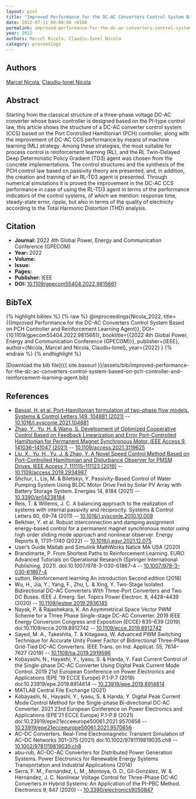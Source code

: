 ```yaml
---
layout: post
title: "Improved Performance for the DC-AC Converters Control System Based on PCH Controller and Reinforcement Learning Agent"
date: 2022-07-11 00:00:00 +0100
permalink: improved-performance-for-the-dc-ac-converters-control-system-based-on-pch-controller-and-reinforcement-learning-agent
year: 2022
authors: Marcel Nicola, Claudiu-Ionel Nicola
category: proceedings
---
```

 
## Authors
[Marcel Nicola](authors/marcel-nicola), [Claudiu-Ionel Nicola](authors/claudiu-ionel-nicola)
 
## Abstract
Starting from the classical structure of a three-phase voltage DC-AC converter whose basic controller is designed based on the PI-type control law, this article shows the structure of a DC-AC converter control system (CCS) based on the Port Controlled Hamiltonian (PCH) controller, along with the improvement of DC-AC CCS performance by means of machine learning (ML) strategy. Among these strategies, the most suitable for process control is reinforcement learning (RL), and the RL Twin-Delayed Deep Deterministic Policy Gradient (TD3) agent was chosen from the concrete implementations. The control structures and the synthesis of the PCH control law based on passivity theory are presented, and, in addition, the creation and training of an RL-TD3 agent is presented. Through numerical simulations it is proved the improvement in the DC-AC CCS performance in case of using the RL-TD3 agent in terms of the performance indicators of the control systems, of which we mention: response time, steady-state error, ripple, but also in terms of the quality of electricity according to the Total Harmonic Distortion (THD) analysis.
 
## Citation
- **Journal:** 2022 4th Global Power, Energy and Communication Conference (GPECOM)
- **Year:** 2022
- **Volume:** 
- **Issue:** 
- **Pages:** 
- **Publisher:** IEEE
- **DOI:** [10.1109/gpecom55404.2022.9815661](https://doi.org/10.1109/gpecom55404.2022.9815661)
 
## BibTeX
{% highlight bibtex %}
{% raw %}
@inproceedings{Nicola_2022,
  title={{Improved Performance for the DC-AC Converters Control System Based on PCH Controller and Reinforcement Learning Agent}},
  DOI={10.1109/gpecom55404.2022.9815661},
  booktitle={{2022 4th Global Power, Energy and Communication Conference (GPECOM)}},
  publisher={IEEE},
  author={Nicola, Marcel and Nicola, Claudiu-Ionel},
  year={2022}
}
{% endraw %}
{% endhighlight %}
 
[Download the bib file]({{ site.baseurl }}/assets/bib/improved-performance-for-the-dc-ac-converters-control-system-based-on-pch-controller-and-reinforcement-learning-agent.bib)
 
## References
- [Bansal, H. et al. Port-Hamiltonian formulation of two-phase flow models. Systems &amp; Control Letters 149, 104881 (2021)](port-hamiltonian-formulation-of-two-phase-flow-models) -- [10.1016/j.sysconle.2021.104881](https://doi.org/10.1016/j.sysconle.2021.104881)
- [Zhao, Y., Yu, H. & Wang, S. Development of Optimized Cooperative Control Based on Feedback Linearization and Error Port-Controlled Hamiltonian for Permanent Magnet Synchronous Motor. IEEE Access 9, 141036–141047 (2021)](development-of-optimized-cooperative-control-based-on-feedback-linearization-and-error-port-controlled-hamiltonian-for-permanent-magnet-synchronous-motor) -- [10.1109/access.2021.3119625](https://doi.org/10.1109/access.2021.3119625)
- [Liu, X., Yu, H., Yu, J. & Zhao, Y. A Novel Speed Control Method Based on Port-Controlled Hamiltonian and Disturbance Observer for PMSM Drives. IEEE Access 7, 111115–111123 (2019)](a-novel-speed-control-method-based-on-port-controlled-hamiltonian-and-disturbance-observer-for-pmsm-drives) -- [10.1109/access.2019.2934987](https://doi.org/10.1109/access.2019.2934987)
- Shchur, I., Lis, M. & Biletskyi, Y. Passivity-Based Control of Water Pumping System Using BLDC Motor Drive Fed by Solar PV Array with Battery Storage System. Energies 14, 8184 (2021) -- [10.3390/en14238184](https://doi.org/10.3390/en14238184)
- Reis, T. & Willems, J. C. A balancing approach to the realization of systems with internal passivity and reciprocity. Systems &amp; Control Letters 60, 69–74 (2011) -- [10.1016/j.sysconle.2010.10.009](https://doi.org/10.1016/j.sysconle.2010.10.009)
- Belkhier, Y. et al. Robust interconnection and damping assignment energy-based control for a permanent magnet synchronous motor using high order sliding mode approach and nonlinear observer. Energy Reports 8, 1731–1740 (2022) -- [10.1016/j.egyr.2021.12.075](https://doi.org/10.1016/j.egyr.2021.12.075)
- User&#x2019;s Guide Matlab and Simulink MathWorks Natick MA USA (2020)
- Brandimarte, P. From Shortest Paths to Reinforcement Learning. EURO Advanced Tutorials on Operational Research (Springer International Publishing, 2021). doi:10.1007/978-3-030-61867-4 -- [10.1007/978-3-030-61867-4](https://doi.org/10.1007/978-3-030-61867-4)
- sutton, Reinforcement learning An introduction Second edition (2018)
- Wu, H., Jia, Y., Yang, F., Zhu, L. & Xing, Y. Two-Stage Isolated Bidirectional DC–AC Converters With Three-Port Converters and Two DC Buses. IEEE J. Emerg. Sel. Topics Power Electron. 8, 4428–4439 (2020) -- [10.1109/jestpe.2019.2936145](https://doi.org/10.1109/jestpe.2019.2936145)
- Nayak, P. & Rajashekara, K. An Asymmetrical Space Vector PWM Scheme for a Three Phase Single-stage DC-AC Converter. 2019 IEEE Energy Conversion Congress and Exposition (ECCE) 635–639 (2019) doi:10.1109/ecce.2019.8912742 -- [10.1109/ecce.2019.8912742](https://doi.org/10.1109/ecce.2019.8912742)
- Sayed, M. A., Takeshita, T. & Kitagawa, W. Advanced PWM Switching Technique for Accurate Unity Power Factor of Bidirectional Three-Phase Grid-Tied DC–AC Converters. IEEE Trans. on Ind. Applicat. 55, 7614–7627 (2019) -- [10.1109/tia.2019.2919596](https://doi.org/10.1109/tia.2019.2919596)
- Kobayashi, N., Hayashi, Y., Iyasu, S. & Handa, Y. Fast Current Control of the Single-phase DC-AC Converter Using Digital Peak Current Mode Control. 2019 21st European Conference on Power Electronics and Applications (EPE ’19 ECCE Europe) P.1-P.7 (2019) doi:10.23919/epe.2019.8914814 -- [10.23919/epe.2019.8914814](https://doi.org/10.23919/epe.2019.8914814)
- MATLAB Central File Exchange (2021)
- Kobayashi, N., Hayashi, Y., Iyasu, S. & Handa, Y. Digital Peak Current Mode Control Method for the Single-phase Bi-directional DC-AC Converter. 2021 23rd European Conference on Power Electronics and Applications (EPE’21 ECCE Europe) P.1-P.8 (2021) doi:10.23919/epe21ecceeurope50061.2021.9570656 -- [10.23919/epe21ecceeurope50061.2021.9570656](https://doi.org/10.23919/epe21ecceeurope50061.2021.9570656)
- AC–DC Converters. Real‐Time Electromagnetic Transient Simulation of AC–DC Networks 301–375 (2021) doi:10.1002/9781119819035.ch8 -- [10.1002/9781119819035.ch8](https://doi.org/10.1002/9781119819035.ch8)
- abu-rub, AC&#x2013;DC&#x2013;AC Converters for Distributed Power Generation Systems. Power Electronics for Renewable Energy Systems Transportation and Industrial Applications (2014)
- Serra, F. M., Fernández, L. M., Montoya, O. D., Gil-González, W. & Hernández, J. C. Nonlinear Voltage Control for Three-Phase DC-AC Converters in Hybrid Systems: An Application of the PI-PBC Method. Electronics 9, 847 (2020) -- [10.3390/electronics9050847](https://doi.org/10.3390/electronics9050847)

